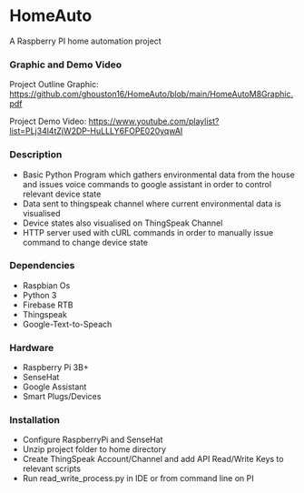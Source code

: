 # HomeAuto
A Raspberry PI home automation project

### Graphic and Demo Video
Project Outline Graphic: https://github.com/ghouston16/HomeAuto/blob/main/HomeAutoM8Graphic.pdf

Project Demo Video: https://www.youtube.com/playlist?list=PLj34l4tZjW2DP-HuLLLY6FOPE020yqwAI

### Description
* Basic Python Program which gathers environmental data from the house and issues voice commands to google assistant in order to control relevant device state
* Data sent to thingspeak channel where current environmental data is visualised
* Device states also visualised on ThingSpeak Channel
* HTTP server used with cURL commands in order to manually issue command to change device state 

### Dependencies
* Raspbian Os
* Python 3
* Firebase RTB
* Thingspeak
* Google-Text-to-Speach

### Hardware
* Raspberry Pi 3B+
* SenseHat 
* Google Assistant
* Smart Plugs/Devices

### Installation
* Configure RaspberryPi and SenseHat
* Unzip project folder to home directory
* Create ThingSpeak Account/Channel and add API Read/Write Keys to relevant scripts
* Run read_write_process.py in IDE or from command line on PI
